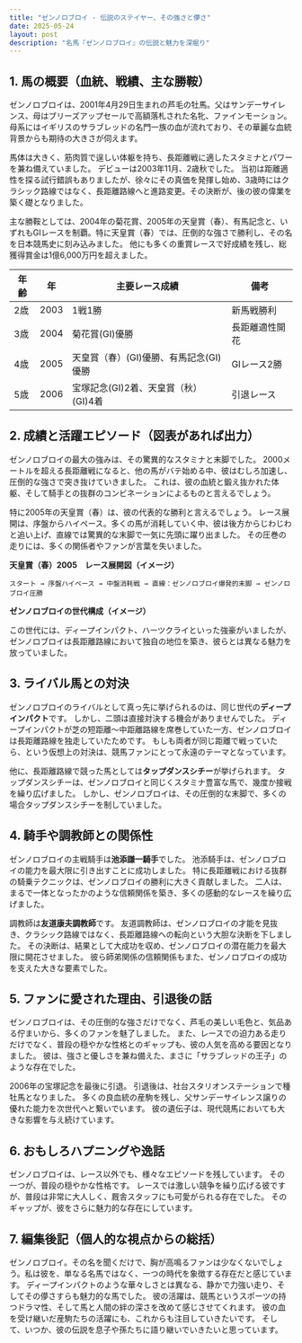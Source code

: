 ```yaml
---
title: "ゼンノロブロイ - 伝説のステイヤー、その強さと儚さ"
date: 2025-05-24
layout: post
description: "名馬『ゼンノロブロイ』の伝説と魅力を深堀り"
---
```


## 1. 馬の概要（血統、戦績、主な勝鞍）

ゼンノロブロイは、2001年4月29日生まれの芦毛の牡馬。父はサンデーサイレンス、母はブリーズアップセールで高額落札された名牝、ファインモーション。母系にはイギリスのサラブレッドの名門一族の血が流れており、その華麗な血統背景からも期待の大きさが伺えます。  

馬体は大きく、筋肉質で逞しい体躯を持ち、長距離戦に適したスタミナとパワーを兼ね備えていました。  デビューは2003年11月、2歳秋でした。  当初は距離適性を探る試行錯誤もありましたが、徐々にその真価を発揮し始め、3歳時にはクラシック路線ではなく、長距離路線へと進路変更。その決断が、後の彼の偉業を築く礎となりました。

主な勝鞍としては、2004年の菊花賞、2005年の天皇賞（春）、有馬記念と、いずれもGIレースを制覇。特に天皇賞（春）では、圧倒的な強さで勝利し、その名を日本競馬史に刻み込みました。  他にも多くの重賞レースで好成績を残し、総獲得賞金は1億6,000万円を超えました。


| 年齢 | 年 | 主要レース成績 | 備考 |
|---|---|---|---|
| 2歳 | 2003 | 1戦1勝 | 新馬戦勝利 |
| 3歳 | 2004 | 菊花賞(GI)優勝 | 長距離適性開花 |
| 4歳 | 2005 | 天皇賞（春）(GI)優勝、有馬記念(GI)優勝 |  GIレース2勝 |
| 5歳 | 2006 | 宝塚記念(GI)2着、天皇賞（秋）(GI)4着 |  引退レース |


## 2. 成績と活躍エピソード（図表があれば出力）

ゼンノロブロイの最大の強みは、その驚異的なスタミナと末脚でした。  2000メートルを超える長距離戦になると、他の馬がバテ始める中、彼はむしろ加速し、圧倒的な強さで突き抜けていきました。  これは、彼の血統と鍛え抜かれた体躯、そして騎手との抜群のコンビネーションによるものと言えるでしょう。

特に2005年の天皇賞（春）は、彼の代表的な勝利と言えるでしょう。  レース展開は、序盤からハイペース。多くの馬が消耗していく中、彼は後方からじわじわと追い上げ、直線では驚異的な末脚で一気に先頭に躍り出ました。  その圧巻の走りには、多くの関係者やファンが言葉を失いました。

**天皇賞（春）2005　レース展開図（イメージ）**

```
スタート → 序盤ハイペース → 中盤消耗戦 → 直線：ゼンノロブロイ爆発的末脚 → ゼンノロブロイ圧勝
```

**ゼンノロブロイの世代構成（イメージ）**

この世代には、ディープインパクト、ハーツクライといった強豪がいましたが、ゼンノロブロイは長距離路線において独自の地位を築き、彼らとは異なる魅力を放っていました。


## 3. ライバル馬との対決

ゼンノロブロイのライバルとして真っ先に挙げられるのは、同じ世代の**ディープインパクト**です。  しかし、二頭は直接対決する機会がありませんでした。  ディープインパクトが芝の短距離～中距離路線を席巻していた一方、ゼンノロブロイは長距離路線を独走していたためです。  もしも両者が同じ距離で戦っていたら、という仮想上の対決は、競馬ファンにとって永遠のテーマとなっています。

他に、長距離路線で競った馬としては**タップダンスシチー**が挙げられます。  タップダンスシチーは、ゼンノロブロイと同じくスタミナ豊富な馬で、幾度か接戦を繰り広げました。  しかし、ゼンノロブロイは、その圧倒的な末脚で、多くの場合タップダンスシチーを制していました。


## 4. 騎手や調教師との関係性

ゼンノロブロイの主戦騎手は**池添謙一騎手**でした。  池添騎手は、ゼンノロブロイの能力を最大限に引き出すことに成功しました。  特に長距離戦における抜群の騎乗テクニックは、ゼンノロブロイの勝利に大きく貢献しました。  二人は、まるで一体となったかのような信頼関係を築き、多くの感動的なレースを繰り広げました。

調教師は**友道康夫調教師**です。  友道調教師は、ゼンノロブロイの才能を見抜き、クラシック路線ではなく、長距離路線への転向という大胆な決断を下しました。  その決断は、結果として大成功を収め、ゼンノロブロイの潜在能力を最大限に開花させました。  彼ら師弟関係の信頼関係もまた、ゼンノロブロイの成功を支えた大きな要素でした。


## 5. ファンに愛された理由、引退後の話

ゼンノロブロイは、その圧倒的な強さだけでなく、芦毛の美しい毛色と、気品ある佇まいから、多くのファンを魅了しました。  また、レースでの迫力ある走りだけでなく、普段の穏やかな性格とのギャップも、彼の人気を高める要因となりました。  彼は、強さと優しさを兼ね備えた、まさに「サラブレッドの王子」のような存在でした。

2006年の宝塚記念を最後に引退。  引退後は、社台スタリオンステーションで種牡馬となりました。  多くの良血統の産駒を残し、父サンデーサイレンス譲りの優れた能力を次世代へと繋いでいます。  彼の遺伝子は、現代競馬においても大きな影響を与え続けています。


## 6. おもしろハプニングや逸話

ゼンノロブロイは、レース以外でも、様々なエピソードを残しています。  その一つが、普段の穏やかな性格です。  レースでは激しい競争を繰り広げる彼ですが、普段は非常に大人しく、厩舎スタッフにも可愛がられる存在でした。  そのギャップが、彼をさらに魅力的な存在にしています。


## 7. 編集後記（個人的な視点からの総括）

ゼンノロブロイ。その名を聞くだけで、胸が高鳴るファンは少なくないでしょう。私は彼を、単なる名馬ではなく、一つの時代を象徴する存在だと感じています。  ディープインパクトのような華々しさとは異なる、静かで力強い走り、そしてその儚さすらも魅力的な馬でした。  彼の活躍は、競馬というスポーツの持つドラマ性、そして馬と人間の絆の深さを改めて感じさせてくれます。  彼の血を受け継いだ産駒たちの活躍にも、これからも注目していきたいです。  そして、いつか、彼の伝説を息子や孫たちに語り継いでいきたいと思っています。
